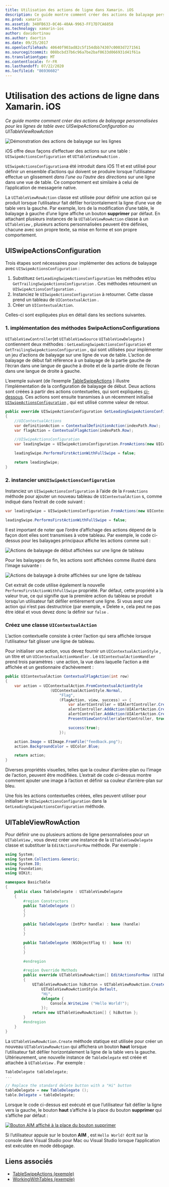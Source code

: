 ```yaml
---
title: Utilisation des actions de ligne dans Xamarin. iOS
description: Ce guide montre comment créer des actions de balayage personnalisées pour les lignes de table avec UISwipeActionsConfiguration ou UITableViewRowAction
ms.prod: xamarin
ms.assetid: 340FB633-0C46-40AA-9963-FF17D7CA6858
ms.technology: xamarin-ios
author: davidortinau
ms.author: daortin
ms.date: 09/25/2017
ms.openlocfilehash: 40640f903ad82c5f154dbb74307c0003d7271561
ms.sourcegitcommit: 008bcbd37b6c96a7be2baf0633d066931d41f61a
ms.translationtype: MT
ms.contentlocale: fr-FR
ms.lasthandoff: 07/22/2020
ms.locfileid: "86936602"
---
```

# <a name="working-with-row-actions-in-xamarinios"></a>Utilisation des actions de ligne dans Xamarin. iOS

_Ce guide montre comment créer des actions de balayage personnalisées pour les lignes de table avec UISwipeActionsConfiguration ou UITableViewRowAction_

![Démonstration des actions de balayage sur les lignes](row-action-images/action02.png)

iOS offre deux façons d’effectuer des actions sur une table : `UISwipeActionsConfiguration` et `UITableViewRowAction` .

`UISwipeActionsConfiguration`a été introduit dans iOS 11 et est utilisé pour définir un ensemble d’actions qui doivent se produire lorsque l’utilisateur effectue un glissement _dans l’une ou l’autre des directions_ sur une ligne dans une vue de table. Ce comportement est similaire à celui de l’application de messagerie native.

La `UITableViewRowAction` classe est utilisée pour définir une action qui se produit lorsque l’utilisateur fait défiler horizontalement la ligne d’une vue de table vers la gauche.
Par exemple, lors de la modification d’une table, le balayage à gauche d’une ligne affiche un bouton **supprimer** par défaut. En attachant plusieurs instances de la `UITableViewRowAction` classe à un `UITableView` , plusieurs actions personnalisées peuvent être définies, chacune avec son propre texte, sa mise en forme et son propre comportement.

## <a name="uiswipeactionsconfiguration"></a>UISwipeActionsConfiguration

Trois étapes sont nécessaires pour implémenter des actions de balayage avec `UISwipeActionsConfiguration` :

1. Substituez `GetLeadingSwipeActionsConfiguration` les méthodes et/ou `GetTrailingSwipeActionsConfiguration` . Ces méthodes retournent un `UISwipeActionsConfiguration` .
2. Instanciez le `UISwipeActionsConfiguration` à retourner. Cette classe prend un tableau de `UIContextualAction` .
3. Créer un `UIContextualAction`.

Celles-ci sont expliquées plus en détail dans les sections suivantes.

### <a name="1-implementing-the-swipeactionsconfigurations-methods"></a>1. implémentation des méthodes SwipeActionsConfigurations

`UITableViewController`(et `UITableViewSource` `UITableViewDelegate` ) contiennent deux méthodes : `GetLeadingSwipeActionsConfiguration` et `GetTrailingSwipeActionsConfiguration` , qui sont utilisées pour implémenter un jeu d’actions de balayage sur une ligne de vue de table. L’action de balayage de début fait référence à un balayage de la partie gauche de l’écran dans une langue de gauche à droite et de la partie droite de l’écran dans une langue de droite à gauche.

L’exemple suivant (de l’exemple [TableSwipeActions](https://docs.microsoft.com/samples/xamarin/ios-samples/tableswipeactions) ) illustre l’implémentation de la configuration de balayage de début. Deux actions sont créées à partir des actions contextuelles, qui sont expliquées [ci-dessous](#create-uicontextualaction). Ces actions sont ensuite transmises à un récemment initialisé [`UISwipeActionsConfiguration`](#create-uiswipeactionsconfigurations) , qui est utilisé comme valeur de retour.

```csharp
public override UISwipeActionsConfiguration GetLeadingSwipeActionsConfiguration(UITableView tableView, NSIndexPath indexPath)
{
    //UIContextualActions
    var definitionAction = ContextualDefinitionAction(indexPath.Row);
    var flagAction = ContextualFlagAction(indexPath.Row);

    //UISwipeActionsConfiguration
    var leadingSwipe = UISwipeActionsConfiguration.FromActions(new UIContextualAction[] { flagAction, definitionAction });

    leadingSwipe.PerformsFirstActionWithFullSwipe = false;

    return leadingSwipe;
}
```

<a name="create-uiswipeactionsconfigurations"></a>

### <a name="2-instantiate-a-uiswipeactionsconfiguration"></a>2. instancier un`UISwipeActionsConfiguration`

Instanciez un `UISwipeActionsConfiguration` à l’aide de la `FromActions` méthode pour ajouter un nouveau tableau de `UIContextualAction` s, comme indiqué dans l’extrait de code suivant :

```csharp
var leadingSwipe = UISwipeActionsConfiguration.FromActions(new UIContextualAction[] { flagAction, definitionAction })

leadingSwipe.PerformsFirstActionWithFullSwipe = false;
```

Il est important de noter que l’ordre d’affichage des actions dépend de la façon dont elles sont transmises à votre tableau. Par exemple, le code ci-dessus pour les balayages principaux affiche les actions comme suit :

![Actions de balayage de début affichées sur une ligne de tableau](row-action-images/action03.png)

Pour les balayages de fin, les actions sont affichées comme illustré dans l’image suivante :

![Actions de balayage à droite affichées sur une ligne de tableau](row-action-images/action04.png)

Cet extrait de code utilise également la nouvelle `PerformsFirstActionWithFullSwipe` propriété. Par défaut, cette propriété a la valeur true, ce qui signifie que la première action du tableau se produit lorsqu’un utilisateur fait défiler entièrement une ligne. Si vous avez une action qui n’est pas destructrice (par exemple, « Delete », cela peut ne pas être idéal et vous devez donc la définir sur `false` .

<a name="create-uicontextualaction"></a>

### <a name="create-a-uicontextualaction"></a>Créez une classe `UIContextualAction`

L’action contextuelle consiste à créer l’action qui sera affichée lorsque l’utilisateur fait glisser une ligne de tableau.

Pour initialiser une action, vous devez fournir un `UIContextualActionStyle` , un titre et un `UIContextualActionHandler` . Le `UIContextualActionHandler` prend trois paramètres : une action, la vue dans laquelle l’action a été affichée et un gestionnaire d’achèvement :

```csharp
public UIContextualAction ContextualFlagAction(int row)
{
    var action = UIContextualAction.FromContextualActionStyle
                    (UIContextualActionStyle.Normal,
                        "Flag",
                        (FlagAction, view, success) => {
                            var alertController = UIAlertController.Create($"Report {words[row]}?", "", UIAlertControllerStyle.Alert);
                            alertController.AddAction(UIAlertAction.Create("Cancel", UIAlertActionStyle.Cancel, null));
                            alertController.AddAction(UIAlertAction.Create("Yes", UIAlertActionStyle.Destructive, null));
                            PresentViewController(alertController, true, null);

                            success(true);
                        });

    action.Image = UIImage.FromFile("feedback.png");
    action.BackgroundColor = UIColor.Blue;

    return action;
}
```

Diverses propriétés visuelles, telles que la couleur d’arrière-plan ou l’image de l’action, peuvent être modifiées. L’extrait de code ci-dessus montre comment ajouter une image à l’action et définir sa couleur d’arrière-plan sur bleu.

Une fois les actions contextuelles créées, elles peuvent utiliser pour initialiser le `UISwipeActionsConfiguration` dans la `GetLeadingSwipeActionsConfiguration` méthode.

## <a name="uitableviewrowaction"></a>UITableViewRowAction

Pour définir une ou plusieurs actions de ligne personnalisées pour un `UITableView` , vous devez créer une instance de la `UITableViewDelegate` classe et substituer la `EditActionsForRow` méthode. Par exemple :

```csharp
using System;
using System.Collections.Generic;
using System.IO;
using Foundation;
using UIKit;

namespace BasicTable
{
    public class TableDelegate : UITableViewDelegate
    {
        #region Constructors
        public TableDelegate ()
        {
        }

        public TableDelegate (IntPtr handle) : base (handle)
        {
        }

        public TableDelegate (NSObjectFlag t) : base (t)
        {
        }

        #endregion

        #region Override Methods
        public override UITableViewRowAction[] EditActionsForRow (UITableView tableView, NSIndexPath indexPath)
        {
            UITableViewRowAction hiButton = UITableViewRowAction.Create (
                UITableViewRowActionStyle.Default,
                "Hi",
                delegate {
                    Console.WriteLine ("Hello World!");
                });
            return new UITableViewRowAction[] { hiButton };
        }
        #endregion
    }
}
```

La `UITableViewRowAction.Create` méthode statique est utilisée pour créer un nouveau `UITableViewRowAction` qui affichera un bouton **haut** lorsque l’utilisateur fait défiler horizontalement la ligne de la table vers la gauche. Ultérieurement, une nouvelle instance de `TableDelegate` est créée et attachée à `UITableView` . Par exemple :

```csharp
TableDelegate tableDelegate;
...

// Replace the standard delete button with a "Hi" button
tableDelegate = new TableDelegate ();
table.Delegate = tableDelegate;

```

Lorsque le code ci-dessus est exécuté et que l’utilisateur fait défiler la ligne vers la gauche, le bouton **haut** s’affiche à la place du bouton **supprimer** qui s’affiche par défaut :

[![Bouton AIM affiché à la place du bouton supprimer](row-action-images/action01.png)](row-action-images/action01.png#lightbox)

Si l’utilisateur appuie sur le bouton **AIM** , est `Hello World!` écrit sur la console dans Visual Studio pour Mac ou Visual Studio lorsque l’application est exécutée en mode débogage.

## <a name="related-links"></a>Liens associés

- [TableSwipeActions (exemple)](https://docs.microsoft.com/samples/xamarin/ios-samples/tableswipeactions)
- [WorkingWithTables (exemple)](https://docs.microsoft.com/samples/xamarin/ios-samples/workingwithtables)
